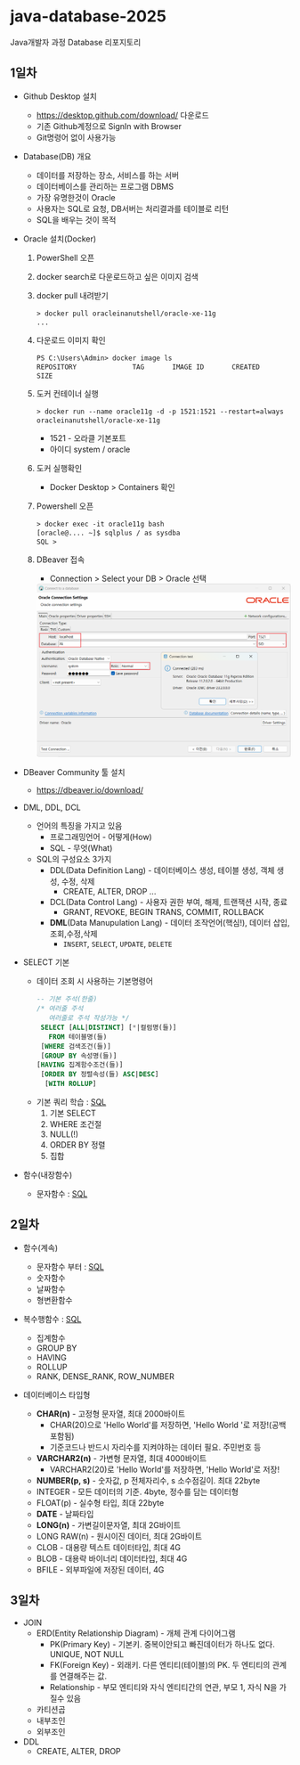 # java-database-2025
Java개발자 과정 Database 리포지토리

## 1일차
- Github Desktop 설치
    - https://desktop.github.com/download/ 다운로드
    - 기존 Github계정으로 SignIn with Browser 
    - Git명령어 없이 사용가능
- Database(DB) 개요
    - 데이터를 저장하는 장소, 서비스를 하는 서버
    - 데이터베이스를 관리하는 프로그램 DBMS
    - 가장 유명한것이 Oracle
    - 사용자는 SQL로 요청, DB서버는 처리결과를 테이블로 리턴
    - SQL을 배우는 것이 목적
- Oracle 설치(Docker)
    1. PowerShell 오픈
    2. docker search로 다운로드하고 싶은 이미지 검색
    3. docker pull 내려받기
        ```shell
        > docker pull oracleinanutshell/oracle-xe-11g
        ...
        ```
    4. 다운로드 이미지 확인
        ```shell
        PS C:\Users\Admin> docker image ls
        REPOSITORY              TAG       IMAGE ID       CREATED        SIZE
        ```
    5. 도커 컨테이너 실행
        ```shell
        > docker run --name oracle11g -d -p 1521:1521 --restart=always oracleinanutshell/oracle-xe-11g
        ```

        - 1521 - 오라클 기본포트
        - 아이디 system / oracle
    6. 도커 실행확인 
        - Docker Desktop > Containers 확인
    6. Powershell 오픈
        ```shell
        > docker exec -it oracle11g bash
        [oracle@.... ~]$ sqlplus / as sysdba
        SQL >
        ```
    7. DBeaver 접속
        - Connection > Select your DB > Oracle 선택

        <img src="./image/db001.png" width="650">

- DBeaver Community 툴 설치
    - https://dbeaver.io/download/
- DML, DDL, DCL
    - 언어의 특징을 가지고 있음
        - 프로그래밍언어 - 어떻게(How)
        - SQL - 무엇(What)
    - SQL의 구성요소 3가지
        - DDL(Data Definition Lang) - 데이터베이스 생성, 테이블 생성, 객체 생성, 수정, 삭제
            - CREATE, ALTER, DROP ...
        - DCL(Data Control Lang) - 사용자 권한 부여, 해제, 트랜잭션 시작, 종료
            - GRANT, REVOKE, BEGIN TRANS, COMMIT, ROLLBACK
        - **DML**(Data Manupulation Lang) - 데이터 조작언어(핵심!), 데이터 삽입,조회,수정,삭제
            - `INSERT`, `SELECT`, `UPDATE`, `DELETE`
- SELECT 기본
    - 데이터 조회 시 사용하는 기본명령어
        ```sql
        -- 기본 주석(한줄)
        /* 여러줄 주석 
           여러줄로 주석 작성가능 */
         SELECT [ALL|DISTINCT] [*|컬럼명(들)]
           FROM 테이블명(들)
         [WHERE 검색조건(들)]
         [GROUP BY 속성명(들)]
        [HAVING 집계함수조건(들)]
         [ORDER BY 정렬속성(들) ASC|DESC]
          [WITH ROLLUP]
        ```
    - 기본 쿼리 학습 : [SQL](./day01/sql01_select기본.sql)
        1. 기본 SELECT
        2. WHERE 조건절
        3. NULL(!)
        4. ORDER BY 정렬
        5. 집합

- 함수(내장함수)
    - 문자함수 : [SQL](./day01/sql02_함수.sql)

## 2일차
- 함수(계속)
    - 문자함수 부터 : [SQL](./day02/sql01_함수계속.sql)
    - 숫자함수
    - 날짜함수
    - 형변환함수
- 복수행함수 : [SQL](./day02/sql02_복수행함수.sql)
    - 집계함수 
    - GROUP BY
    - HAVING
    - ROLLUP
    - RANK, DENSE_RANK, ROW_NUMBER 

- 데이터베이스 타입형
    - **CHAR(n)** - 고정형 문자열, 최대 2000바이트
        - CHAR(20)으로 'Hello World'를 저장하면, 'Hello World         '로 저장!(공백포함됨)
        - 기준코드나 반드시 자리수를 지켜야하는 데이터 필요. 주민번호 등
    - **VARCHAR2(n)** - 가변형 문자열, 최대 4000바이트
        - VARCHAR2(20)로 'Hello World'를 저장하면, 'Hello World'로 저장!
    - **NUMBER(p, s)** - 숫자값, p 전체자리수, s 소수점길이. 최대 22byte
    - INTEGER - 모든 데이터의 기준. 4byte, 정수를 담는 데이터형
    - FLOAT(p) - 실수형 타입, 최대 22byte
    - **DATE** - 날짜타입
    - **LONG(n)** - 가변길이문자열, 최대 2G바이트
    - LONG RAW(n) - 원시이진 데이터, 최대 2G바이트
    - CLOB - 대용량 텍스트 데이터타입, 최대 4G
    - BLOB - 대용략 바이너리 데이터타입, 최대 4G
    - BFILE - 외부파일에 저장된 데이터, 4G

## 3일차
- JOIN 
    - ERD(Entity Relationship Diagram) - 개체 관계 다이어그램
        - PK(Primary Key) - 기본키. 중복이안되고 빠진데이터가 하나도 없다. UNIQUE, NOT NULL
        - FK(Foreign Key) - 외래키. 다른 엔티티(테이블)의 PK. 두 엔티티의 관계를 연결해주는 값.
        - Relationship - 부모 엔티티와 자식 엔티티간의 연관, 부모 1, 자식 N을 가질수 있음
    - 카티션곱    
    - 내부조인
    - 외부조인
- DDL 
    - CREATE, ALTER, DROP
